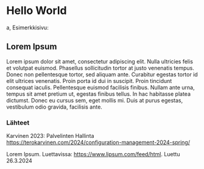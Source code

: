 # Hello World
a, Esimerkkisivu:

## Lorem Ipsum
Lorem ipsum dolor sit amet, consectetur adipiscing elit. Nulla ultricies felis et volutpat euismod. Phasellus sollicitudin tortor at justo venenatis tempus. Donec non pellentesque tortor, sed aliquam ante. Curabitur egestas tortor id elit ultrices venenatis. Proin porta id dui in suscipit. Proin tincidunt consequat iaculis. Pellentesque euismod facilisis finibus. Nullam ante urna, tempus sit amet pretium ut, egestas finibus tellus. In hac habitasse platea dictumst. Donec eu cursus sem, eget mollis mi. Duis at purus egestas, vestibulum odio gravida, facilisis ante.

### Lähteet
Karvinen 2023: Palvelinten Hallinta https://terokarvinen.com/2024/configuration-management-2024-spring/ 

Lorem Ipsum. Luettavissa: https://www.lipsum.com/feed/html. Luettu 26.3.2024
